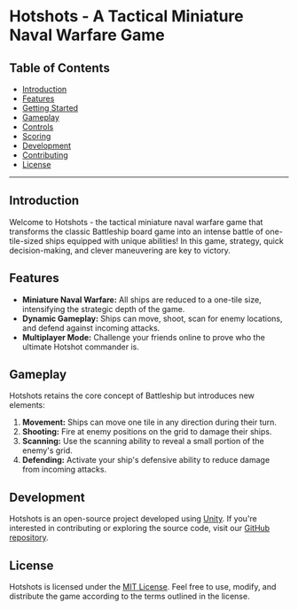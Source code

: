 # Hotshots - A Tactical Miniature Naval Warfare Game

## Table of Contents
- [Introduction](#introduction)
- [Features](#features)
- [Getting Started](#getting-started)
- [Gameplay](#gameplay)
- [Controls](#controls)
- [Scoring](#scoring)
- [Development](#development)
- [Contributing](#contributing)
- [License](#license)

---

## Introduction

Welcome to Hotshots - the tactical miniature naval warfare game that transforms the classic Battleship board game into an intense battle of one-tile-sized ships equipped with unique abilities! In this game, strategy, quick decision-making, and clever maneuvering are key to victory.

## Features

- **Miniature Naval Warfare:** All ships are reduced to a one-tile size, intensifying the strategic depth of the game.
- **Dynamic Gameplay:** Ships can move, shoot, scan for enemy locations, and defend against incoming attacks.
- **Multiplayer Mode:** Challenge your friends online to prove who the ultimate Hotshot commander is.


## Gameplay

Hotshots retains the core concept of Battleship but introduces new elements:

1. **Movement:** Ships can move one tile in any direction during their turn.
2. **Shooting:** Fire at enemy positions on the grid to damage their ships.
3. **Scanning:** Use the scanning ability to reveal a small portion of the enemy's grid.
4. **Defending:** Activate your ship's defensive ability to reduce damage from incoming attacks.



## Development

Hotshots is an open-source project developed using [Unity](https://unity.com/). If you're interested in contributing or exploring the source code, visit our [GitHub repository](https://github.com/hotshots-game).


## License

Hotshots is licensed under the [MIT License](LICENSE). Feel free to use, modify, and distribute the game according to the terms outlined in the license.
